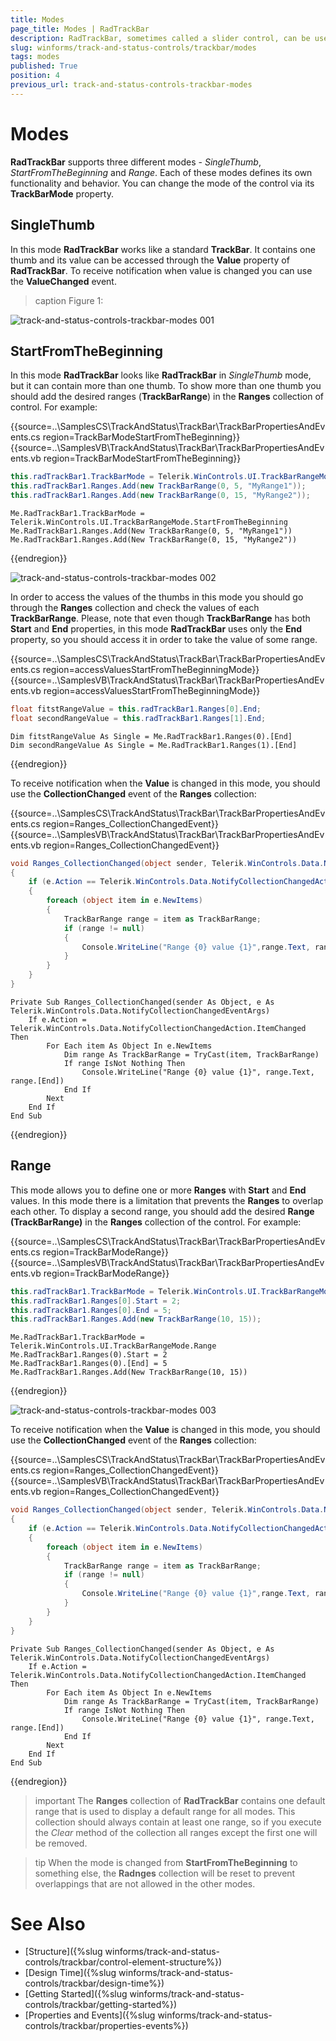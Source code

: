 ```yaml
---
title: Modes
page_title: Modes | RadTrackBar
description: RadTrackBar, sometimes called a slider control, can be used for navigating a large amount of information or for visually adjusting a numeric setting.
slug: winforms/track-and-status-controls/trackbar/modes
tags: modes
published: True
position: 4
previous_url: track-and-status-controls-trackbar-modes
---
```


# Modes

**RadTrackBar** supports three different modes - *SingleThumb*, *StartFromTheBeginning* and *Range*. Each of these modes defines its own functionality and behavior. You can change the mode of the control via its __TrackBarMode__ property.
      
## SingleThumb

In this mode **RadTrackBar** works like a standard **TrackBar**. It contains one thumb and its value can be accessed through the __Value__ property of **RadTrackBar**. To receive notification when value is changed you can use the __ValueChanged__ event.

>caption Figure 1: 

![track-and-status-controls-trackbar-modes 001](images/track-and-status-controls-trackbar-modes001.png)

## StartFromTheBeginning

In this mode **RadTrackBar** looks like **RadTrackBar** in *SingleThumb* mode, but it can contain more than one thumb. To show more than one thumb you should add the desired ranges (__TrackBarRange__) in the __Ranges__ collection of control. For example:

{{source=..\SamplesCS\TrackAndStatus\TrackBar\TrackBarPropertiesAndEvents.cs region=TrackBarModeStartFromTheBeginning}} 
{{source=..\SamplesVB\TrackAndStatus\TrackBar\TrackBarPropertiesAndEvents.vb region=TrackBarModeStartFromTheBeginning}} 

````C#
this.radTrackBar1.TrackBarMode = Telerik.WinControls.UI.TrackBarRangeMode.StartFromTheBeginning;
this.radTrackBar1.Ranges.Add(new TrackBarRange(0, 5, "MyRange1"));
this.radTrackBar1.Ranges.Add(new TrackBarRange(0, 15, "MyRange2"));

````
````VB.NET
Me.RadTrackBar1.TrackBarMode = Telerik.WinControls.UI.TrackBarRangeMode.StartFromTheBeginning
Me.RadTrackBar1.Ranges.Add(New TrackBarRange(0, 5, "MyRange1"))
Me.RadTrackBar1.Ranges.Add(New TrackBarRange(0, 15, "MyRange2"))

````

{{endregion}} 


![track-and-status-controls-trackbar-modes 002](images/track-and-status-controls-trackbar-modes002.png)

In order to access the values of the thumbs in this mode you should go through the __Ranges__ collection and check the values of each __TrackBarRange__. Please, note that even though __TrackBarRange__ has both __Start__ and __End__ properties, in this mode **RadTrackBar** uses only the __End__ property, so you should access it in order to take the value of some range.

{{source=..\SamplesCS\TrackAndStatus\TrackBar\TrackBarPropertiesAndEvents.cs region=accessValuesStartFromTheBeginningMode}} 
{{source=..\SamplesVB\TrackAndStatus\TrackBar\TrackBarPropertiesAndEvents.vb region=accessValuesStartFromTheBeginningMode}} 

````C#
float fitstRangeValue = this.radTrackBar1.Ranges[0].End;
float secondRangeValue = this.radTrackBar1.Ranges[1].End;

````
````VB.NET
Dim fitstRangeValue As Single = Me.RadTrackBar1.Ranges(0).[End]
Dim secondRangeValue As Single = Me.RadTrackBar1.Ranges(1).[End]

````

{{endregion}} 

To receive notification when the **Value** is changed in this mode, you should use the __CollectionChanged__ event of the __Ranges__ collection:

{{source=..\SamplesCS\TrackAndStatus\TrackBar\TrackBarPropertiesAndEvents.cs region=Ranges_CollectionChangedEvent}} 
{{source=..\SamplesVB\TrackAndStatus\TrackBar\TrackBarPropertiesAndEvents.vb region=Ranges_CollectionChangedEvent}} 

````C#
void Ranges_CollectionChanged(object sender, Telerik.WinControls.Data.NotifyCollectionChangedEventArgs e)
{
    if (e.Action == Telerik.WinControls.Data.NotifyCollectionChangedAction.ItemChanged) 
    {
        foreach (object item in e.NewItems)
        {
            TrackBarRange range = item as TrackBarRange;
            if (range != null)
            {
                Console.WriteLine("Range {0} value {1}",range.Text, range.End);
            }
        }
    }
}

````
````VB.NET
Private Sub Ranges_CollectionChanged(sender As Object, e As Telerik.WinControls.Data.NotifyCollectionChangedEventArgs)
    If e.Action = Telerik.WinControls.Data.NotifyCollectionChangedAction.ItemChanged Then
        For Each item As Object In e.NewItems
            Dim range As TrackBarRange = TryCast(item, TrackBarRange)
            If range IsNot Nothing Then
                Console.WriteLine("Range {0} value {1}", range.Text, range.[End])
            End If
        Next
    End If
End Sub

````

{{endregion}} 

## Range

This mode allows you to define one or more __Ranges__ with __Start__ and __End__ values.  In this mode there is a limitation that prevents the __Ranges__ to overlap each other. To display a second range, you should add the desired __Range (TrackBarRange)__ in the __Ranges__ collection of the control. For example:

{{source=..\SamplesCS\TrackAndStatus\TrackBar\TrackBarPropertiesAndEvents.cs region=TrackBarModeRange}} 
{{source=..\SamplesVB\TrackAndStatus\TrackBar\TrackBarPropertiesAndEvents.vb region=TrackBarModeRange}} 

````C#
this.radTrackBar1.TrackBarMode = Telerik.WinControls.UI.TrackBarRangeMode.Range;
this.radTrackBar1.Ranges[0].Start = 2;
this.radTrackBar1.Ranges[0].End = 5;
this.radTrackBar1.Ranges.Add(new TrackBarRange(10, 15));

````
````VB.NET
Me.RadTrackBar1.TrackBarMode = Telerik.WinControls.UI.TrackBarRangeMode.Range
Me.RadTrackBar1.Ranges(0).Start = 2
Me.RadTrackBar1.Ranges(0).[End] = 5
Me.RadTrackBar1.Ranges.Add(New TrackBarRange(10, 15))

````

{{endregion}} 

![track-and-status-controls-trackbar-modes 003](images/track-and-status-controls-trackbar-modes003.png)

To receive notification when the **Value** is changed in this mode, you should use the __CollectionChanged__ event of the __Ranges__ collection:

{{source=..\SamplesCS\TrackAndStatus\TrackBar\TrackBarPropertiesAndEvents.cs region=Ranges_CollectionChangedEvent}} 
{{source=..\SamplesVB\TrackAndStatus\TrackBar\TrackBarPropertiesAndEvents.vb region=Ranges_CollectionChangedEvent}} 

````C#
void Ranges_CollectionChanged(object sender, Telerik.WinControls.Data.NotifyCollectionChangedEventArgs e)
{
    if (e.Action == Telerik.WinControls.Data.NotifyCollectionChangedAction.ItemChanged) 
    {
        foreach (object item in e.NewItems)
        {
            TrackBarRange range = item as TrackBarRange;
            if (range != null)
            {
                Console.WriteLine("Range {0} value {1}",range.Text, range.End);
            }
        }
    }
}

````
````VB.NET
Private Sub Ranges_CollectionChanged(sender As Object, e As Telerik.WinControls.Data.NotifyCollectionChangedEventArgs)
    If e.Action = Telerik.WinControls.Data.NotifyCollectionChangedAction.ItemChanged Then
        For Each item As Object In e.NewItems
            Dim range As TrackBarRange = TryCast(item, TrackBarRange)
            If range IsNot Nothing Then
                Console.WriteLine("Range {0} value {1}", range.Text, range.[End])
            End If
        Next
    End If
End Sub

````

{{endregion}} 

>important The __Ranges__ collection of **RadTrackBar** contains one default range that is used to display a default range for all modes. This collection should always contain at least one range, so if you execute the *Clear* method of the collection all ranges except the first one will be removed.
>

>tip When the mode is changed from __StartFromTheBeginning__ to something else, the __Radnges__ collection will be reset to prevent overlappings that are not allowed in the other modes.
>

# See Also

* [Structure]({%slug winforms/track-and-status-controls/trackbar/control-element-structure%})	
* [Design Time]({%slug winforms/track-and-status-controls/trackbar/design-time%})
* [Getting Started]({%slug winforms/track-and-status-controls/trackbar/getting-started%})	
* [Properties and Events]({%slug winforms/track-and-status-controls/trackbar/properties-events%})	
